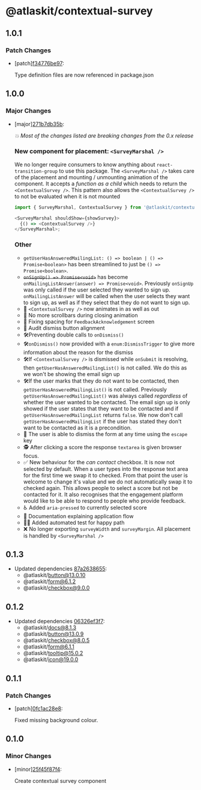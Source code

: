 # @atlaskit/contextual-survey

## 1.0.1

### Patch Changes

- [patch][f34776be97](https://bitbucket.org/atlassian/atlaskit-mk-2/commits/f34776be97):

  Type definition files are now referenced in package.json

## 1.0.0

### Major Changes

- [major][271b7db35b](https://bitbucket.org/atlassian/atlaskit-mk-2/commits/271b7db35b):

  _💥 Most of the changes listed are breaking changes from the 0.x release_

  ### New component for placement: `<SurveyMarshal />`

  We no longer require consumers to know anything about `react-transition-group` to use this package. The `<SurveyMarshal />` takes care of the placement and mounting / unmounting animation of the component. It accepts a _function as a child_ which needs to return the `<ContextualSurvey />`. This pattern also allows the `<ContextualSurvey />` to not be evaluated when it is not mounted

  ```js
  import { SurveyMarshal, ContextualSurvey } from '@atlaskit/contextual-survey';

  <SurveyMarshal shouldShow={showSurvey}>
    {() => <ContextualSurvey />}
  </SurveyMarshal>;
  ```

  ### Other

  - `getUserHasAnsweredMailingList: () => boolean | () => Promise<boolean>` has been streamlined to just be `() => Promise<boolean>`.
  - ~~`onSignUp() => Promise<void>`~~ has become `onMailingListAnswer(answer) => Promise<void>`. Previously `onSignUp` was only called if the user selected they wanted to sign up. `onMailingListAnswer` will be called when the user selects they want to sign up, as well as if they select that they do not want to sign up.
  - 💄 `<ContextualSurvey />` now animates in as well as out
  - 💄 No more scrollbars during closing animation
  - 💄 Fixing spacing for `FeedbackAcknowledgement` screen
  - 💄 Audit dismiss button alignment
  - 🛠Preventing double calls to `onDismiss()`
  - 🛠`onDismiss()` now provided with a `enum:DismissTrigger` to give more information about the reason for the dismiss
  - 🛠If `<ContextualSurvey />` is dismissed while `onSubmit` is resolving, then `getUserHasAnsweredMailingList()` is not called. We do this as we won't be showing the email sign up
  - 🛠If the user marks that they do not want to be contacted, then `getUserHasAnsweredMailingList()` is not called. Previously `getUserHasAnsweredMailingList()` was always called _regardless_ of whether the user wanted to be contacted. The email sign up is only showed if the user states that they want to be contacted and if `getUserHasAnsweredMailingList` returns `false`. We now don't call `getUserHasAnsweredMailingList` if the user has stated they don't want to be contacted as it is a precondition.
  - 🚀 The user is able to dismiss the form at any time using the `escape` key
  - 🕵️‍ After clicking a score the response `textarea` is given browser focus.
  - ✅ New behaviour for the _can contact_ checkbox. It is now not selected by default. When a user types into the response text area for the first time we swap it to checked. From that point the user is welcome to change it's value and we do not automatically swap it to checked again. This allows people to select a score but not be contacted for it. It also recognises that the engagement platform would like to be able to respond to people who provide feedback.
  - ♿️ Added `aria-pressed` to currently selected score
  - 📖 Documentation explaining application flow
  - 👩‍🔬 Added automated test for happy path
  - ❌ No longer exporting `surveyWidth` and `surveyMargin`. All placement is handled by `<SurveyMarshal />`

## 0.1.3

- Updated dependencies [87a2638655](https://bitbucket.org/atlassian/atlaskit-mk-2/commits/87a2638655):
  - @atlaskit/button@13.0.10
  - @atlaskit/form@6.1.2
  - @atlaskit/checkbox@9.0.0

## 0.1.2

- Updated dependencies [06326ef3f7](https://bitbucket.org/atlassian/atlaskit-mk-2/commits/06326ef3f7):
  - @atlaskit/docs@8.1.3
  - @atlaskit/button@13.0.9
  - @atlaskit/checkbox@8.0.5
  - @atlaskit/form@6.1.1
  - @atlaskit/tooltip@15.0.2
  - @atlaskit/icon@19.0.0

## 0.1.1

### Patch Changes

- [patch][0fc1ac28e8](https://bitbucket.org/atlassian/atlaskit-mk-2/commits/0fc1ac28e8):

  Fixed missing background colour.

## 0.1.0

### Minor Changes

- [minor][25f45f87f4](https://bitbucket.org/atlassian/atlaskit-mk-2/commits/25f45f87f4):

  Create contextual survey component

